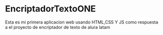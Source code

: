 # EncriptadorTextoONE
Esta es mi primera aplicacion web usando HTML,CSS Y JS como respuesta a el proyecto de encriptador de texto de alura latam 
